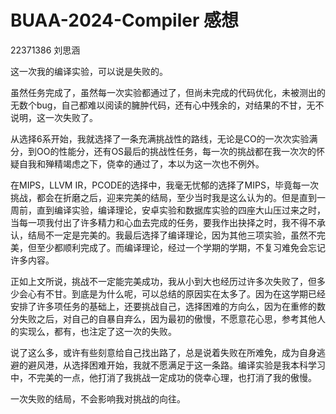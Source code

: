 # BUAA-2024-Compiler 感想

22371386 刘思涵

这一次我的编译实验，可以说是失败的。

虽然任务完成了，虽然每一次实验都通过了，但尚未完成的代码优化，未被测出的无数个bug，自己都难以阅读的臃肿代码，还有心中残余的，对结果的不甘，无不说明，这一次失败了。

从选择6系开始，我就选择了一条充满挑战性的路线，无论是CO的一次次实验满分，到OO的性能分，还有OS最后的挑战性任务，每一次的挑战都在我一次次的怀疑自我和殚精竭虑之下，侥幸的通过了，本以为这一次也不例外。

在MIPS，LLVM IR，PCODE的选择中，我毫无忧郁的选择了MIPS，毕竟每一次挑战，都会在折磨之后，迎来完美的结局，至少当时我是这么认为的。但是直到一周前，直到编译实验，编译理论，安卓实验和数据库实验的四座大山压过来之时，当每一项我付出了许多精力和心血去完成的任务，要我作出抉择之时，我不得不承认，结局不一定是完美的。我最后选择了编译理论，因为其他三项实验，虽然不完美，但至少都顺利完成了。而编译理论，经过一个学期的学期，不复习难免会忘记许多内容。

正如上文所说，挑战不一定能完美成功，我从小到大也经历过许多次失败了，但多少会心有不甘。到底是为什么呢，可以总结的原因实在太多了。因为在这学期已经安排了许多项任务的基础上，还要挑战自己，选择困难的方向么，因为在重修的数分失败之后，对自己的自暴自弃么，因为最初的傲慢，不愿意花心思，参考其他人的实现么，都有，也注定了这一次的失败。

说了这么多，或许有些刻意给自己找出路了，总是说着失败在所难免，成为自身逃避的避风港，从选择困难开始，我就不愿满足于这一条路。编译实验是我本科学习中，不完美的一点，他打消了我挑战一定成功的侥幸心理，也打消了我的傲慢。

一次失败的结局，不会影响我对挑战的向往。